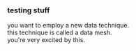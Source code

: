 ### testing stuff

you want to employ a new data technique.<br />
this technique is called a data mesh.<br />
you're very excited by this.<br />
